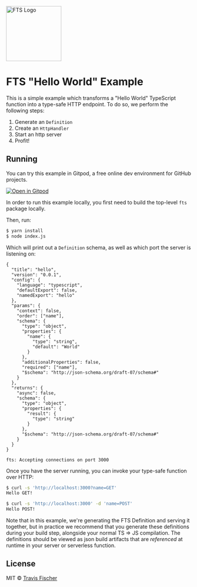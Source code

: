 <img src="https://raw.githubusercontent.com/transitive-bullshit/fts/master/logo.png" alt="FTS Logo" width="150" />

# FTS "Hello World" Example

This is a simple example which transforms a "Hello World" TypeScript function into a type-safe HTTP endpoint. To do so, we perform the following steps:

1. Generate an `Definition`
2. Create an `HttpHandler`
3. Start an http server
4. Profit!

## Running

You can try this example in Gitpod, a free online dev environment for GitHub projects.

[![Open in Gitpod](https://gitpod.io/button/open-in-gitpod.svg)](https://gitpod.io/#https://github.com/transitive-bullshit/functional-typescript)

In order to run this example locally, you first need to build the top-level `fts` package locally.

Then, run:

```bash
$ yarn install
$ node index.js
```

Which will print out a `Definition` schema, as well as which port the server is listening on:

```
{
  "title": "hello",
  "version": "0.0.1",
  "config": {
    "language": "typescript",
    "defaultExport": false,
    "namedExport": "hello"
  },
  "params": {
    "context": false,
    "order": ["name"],
    "schema": {
      "type": "object",
      "properties": {
        "name": {
          "type": "string",
          "default": "World"
        }
      },
      "additionalProperties": false,
      "required": ["name"],
      "$schema": "http://json-schema.org/draft-07/schema#"
    }
  },
  "returns": {
    "async": false,
    "schema": {
      "type": "object",
      "properties": {
        "result": {
          "type": "string"
        }
      },
      "$schema": "http://json-schema.org/draft-07/schema#"
    }
  }
}

fts: Accepting connections on port 3000
```

Once you have the server running, you can invoke your type-safe function over HTTP:

```bash
$ curl -s 'http://localhost:3000?name=GET'
Hello GET!

$ curl -s 'http://localhost:3000' -d 'name=POST'
Hello POST!
```

Note that in this example, we're generating the FTS Definition and serving it together, but in practice we recommend that you generate these definitions during your build step, alongside your normal TS => JS compilation. The definitions should be viewed as json build artifacts that are _referenced_ at runtime in your server or serverless function.

## License

MIT © [Travis Fischer](https://transitivebullsh.it)
